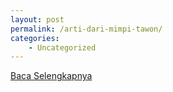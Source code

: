 ```yaml
---
layout: post
permalink: /arti-dari-mimpi-tawon/
categories:
    - Uncategorized
---
```


[Baca Selengkapnya](/10)